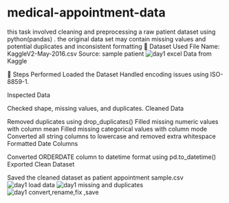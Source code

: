 # medical-appointment-data
this task involved cleaning and preprocessing a raw patient dataset using python(pandas) . the original data set may contain missing values and potential duplicates and inconsistent formatting
📂 Dataset Used
File Name: KaggleV2-May-2016.csv
Source: sample patient
![day1 excel](https://github.com/user-attachments/assets/b47544ab-0569-4f63-928c-85955a15f256)
 Data from Kaggle

🧪 Steps Performed
Loaded the Dataset
Handled encoding issues using ISO-8859-1.

Inspected Data

Checked shape, missing values, and duplicates.
Cleaned Data

Removed duplicates using drop_duplicates()
Filled missing numeric values with column mean
Filled missing categorical values with column mode
Converted all string columns to lowercase and removed extra whitespace
Formatted Date Columns

Converted ORDERDATE column to datetime format using pd.to_datetime()
Exported Clean Dataset

Saved the cleaned dataset as patient appointment sample.csv
![day1 load data](https://github.com/user-attachments/assets/863677fa-775f-4312-9f07-b73e3f4c5d9f)
![day1 missing and duplicates](https://github.com/user-attachments/assets/9ffc45ff-cd49-44e1-b545-011ac8cd0d80)
![day1 convert,rename,fix ,save](https://github.com/user-attachments/assets/8a5ae407-3b95-49e5-9848-85eb2256c9ca)
